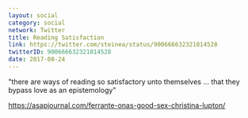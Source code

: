 ```yaml
---
layout: social
category: social
network: Twitter
title: Reading Satisfaction
link: https://twitter.com/steinea/status/900666632321814528
twitterID: 900666632321814528
date: 2017-08-24
---
```


"there are ways of reading so satisfactory unto themselves ... that they bypass love as an epistemology"

<https://asapjournal.com/ferrante-onas-good-sex-christina-lupton/>
